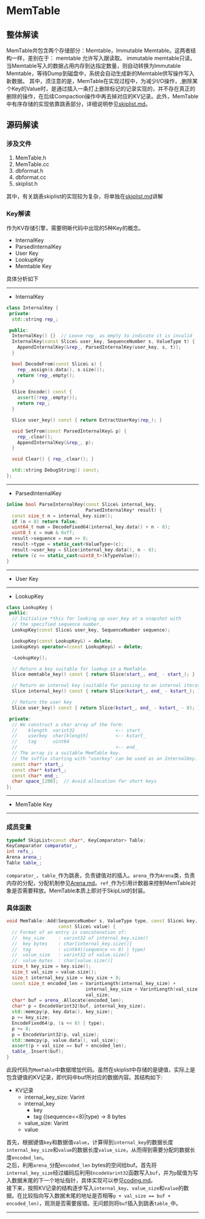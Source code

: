 # MemTable
## 整体解读
MemTable共包含两个存储部分：Memtable，Immutable Memtable。这两者结构一样，差别在于：
memtable 允许写入跟读取。
immutable memtable只读。
当Memtable写入的数据占用内存到达指定数量，则自动转换为Immutable Memtable，等待Dump到磁盘中，系统会自动生成新的Memtable供写操作写入新数据。
其中，须注意的是，MemTable在实现过程中，为减少I/O操作，,删除某个Key的Value时，是通过插入一条打上删除标记的记录实现的，并不存在真正的删除的操作，在后续Compaction操作中再去掉对应的KV记录。此外，MemTable中有序存储的实现依靠跳表部分，详细说明参见[skiplist.md](skiplist.md)。
## 源码解读
### 涉及文件

1. MemTable.h
2. MemTable.cc
3. dbformat.h
4. dbformat.cc
5. skiplist.h

其中，有关跳表skiplist的实现较为复杂，将单独在[skiplist.md](skiplist.md)讲解
### Key解读
作为KV存储引擎，需要明晰代码中出现的5种Key的概念。  
- InternalKey 
- ParsedInternalKey
- User Key
- LookupKey
- Memtable Key  

具体分析如下  
***
- InternalKey
```C++
class InternalKey {
 private:
  std::string rep_;

 public:
  InternalKey() {}  // Leave rep_ as empty to indicate it is invalid
  InternalKey(const Slice& user_key, SequenceNumber s, ValueType t) {
    AppendInternalKey(&rep_, ParsedInternalKey(user_key, s, t));
  }

  bool DecodeFrom(const Slice& s) {
    rep_.assign(s.data(), s.size());
    return !rep_.empty();
  }

  Slice Encode() const {
    assert(!rep_.empty());
    return rep_;
  }

  Slice user_key() const { return ExtractUserKey(rep_); }

  void SetFrom(const ParsedInternalKey& p) {
    rep_.clear();
    AppendInternalKey(&rep_, p);
  }

  void Clear() { rep_.clear(); }

  std::string DebugString() const;
};
```
***
- ParsedInternalKey
```C++
inline bool ParseInternalKey(const Slice& internal_key,
                             ParsedInternalKey* result) {
  const size_t n = internal_key.size();
  if (n < 8) return false;
  uint64_t num = DecodeFixed64(internal_key.data() + n - 8);
  uint8_t c = num & 0xff;
  result->sequence = num >> 8;
  result->type = static_cast<ValueType>(c);
  result->user_key = Slice(internal_key.data(), n - 8);
  return (c <= static_cast<uint8_t>(kTypeValue));
}
```
***
- User Key
***
- LookupKey
```C++
class LookupKey {
 public:
  // Initialize *this for looking up user_key at a snapshot with
  // the specified sequence number.
  LookupKey(const Slice& user_key, SequenceNumber sequence);

  LookupKey(const LookupKey&) = delete;
  LookupKey& operator=(const LookupKey&) = delete;

  ~LookupKey();

  // Return a key suitable for lookup in a MemTable.
  Slice memtable_key() const { return Slice(start_, end_ - start_); }

  // Return an internal key (suitable for passing to an internal iterator)
  Slice internal_key() const { return Slice(kstart_, end_ - kstart_); }

  // Return the user key
  Slice user_key() const { return Slice(kstart_, end_ - kstart_ - 8); }

 private:
  // We construct a char array of the form:
  //    klength  varint32               <-- start_
  //    userkey  char[klength]          <-- kstart_
  //    tag      uint64
  //                                    <-- end_
  // The array is a suitable MemTable key.
  // The suffix starting with "userkey" can be used as an InternalKey.
  const char* start_;
  const char* kstart_;
  const char* end_;
  char space_[200];  // Avoid allocation for short keys
};
```
***
- MemTable Key
***
### 成员变量
```C++
typedef SkipList<const char*, KeyComparator> Table;
KeyComparator comparator_;
int refs_;
Arena arena_;
Table table_;
```
`comparator_`、`table_`作为跳表，负责键值对的插入。`arena_`作为`Arena`类，负责内存的分配，分配机制参见[Arena.md](Arena.md)。`ref_`作为引用计数器来控制MemTable对象是否需要释放。MemTable本质上即对于SkipList的封装。
### 具体函数
```C++
void MemTable::Add(SequenceNumber s, ValueType type, const Slice& key,
                   const Slice& value) {
  // Format of an entry is concatenation of:
  //  key_size     : varint32 of internal_key.size()
  //  key bytes    : char[internal_key.size()]
  //  tag          : uint64((sequence << 8) | type)
  //  value_size   : varint32 of value.size()
  //  value bytes  : char[value.size()]
  size_t key_size = key.size();
  size_t val_size = value.size();
  size_t internal_key_size = key_size + 8;
  const size_t encoded_len = VarintLength(internal_key_size) +
                             internal_key_size + VarintLength(val_size) +
                             val_size;
  char* buf = arena_.Allocate(encoded_len);
  char* p = EncodeVarint32(buf, internal_key_size);
  std::memcpy(p, key.data(), key_size);
  p += key_size;
  EncodeFixed64(p, (s << 8) | type);
  p += 8;
  p = EncodeVarint32(p, val_size);
  std::memcpy(p, value.data(), val_size);
  assert(p + val_size == buf + encoded_len);
  table_.Insert(buf);
}
```
此段代码为`MemTable`中数据增加代码。虽然在skiplist中存储的是键值，实际上是包含键值的KV记录，即代码中buf所对应的数据内容。其结构如下:  
- KV记录
  - internal_key_size: Varint
  - internal_key
    - key
    - tag ((sequence<<8)|type) -> 8 bytes
  - value_size: Varint
  - value  

首先，根据键值`key`和数据值`value`，计算得到`internal_key`的数据长度`internal_key_size`和`value`的数据长度`value_size`，从而得到需要分配的数据长度`encoded_len`。  
之后，利用`arena_`分配`encoded_len` bytes的空间给buf。首先将`internal_key_size`经过编码后利用`EncodeVarint32`函数写入`buf`，并为`p`赋值为写入数据末尾的下一个地址指针，具体实现可以参见[coding.md](coding.md)。  
接下来，按照KV记录的结构逐步写入`internal_key`、`value_size`和`value`的数据。在比较指向写入数据末尾的地址是否相等`p + val_size == buf + encoded_len)`，观测是否需要报错。无问题则将`buf`插入到跳表`table_`中。
***
```C++
```
